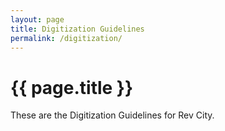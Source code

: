 ```yaml
---
layout: page
title: Digitization Guidelines
permalink: /digitization/
---
```


# {{ page.title }}

These are the Digitization Guidelines for Rev City.
